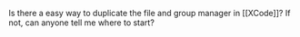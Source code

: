 Is there a easy way to duplicate the file and group manager in [[XCode]]? If not, can anyone tell me where to start?